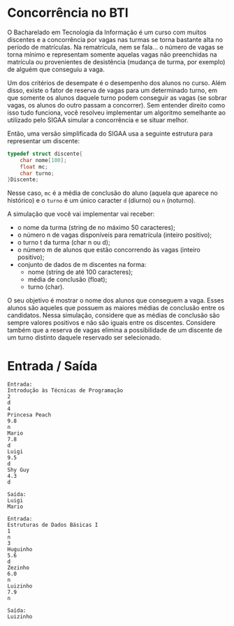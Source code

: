 # Concorrência no BTI

O Bacharelado em Tecnologia da Informação é um curso com muitos discentes e a concorrência por vagas nas turmas se torna bastante alta no período de matrículas. Na rematrícula, nem se fala... o número de vagas se torna mínimo e representam somente aquelas vagas não preenchidas na matrícula ou provenientes de desistência (mudança de turma, por exemplo) de alguém que conseguiu a vaga. 

Um dos critérios de desempate é o desempenho dos alunos no curso. Além disso, existe o fator de reserva de vagas para um determinado turno, em que somente os alunos daquele turno podem conseguir as vagas (se sobrar vagas, os alunos do outro passam a concorrer). Sem entender direito como isso tudo funciona, você resolveu implementar um algoritmo semelhante ao utilizado pelo SIGAA simular a concorrência e se situar melhor.

Então, uma versão simplificada do SIGAA usa a seguinte estrutura para representar um discente:

```c
typedef struct discente{  
    char nome[100];  
    float mc;  
    char turno;
}Discente;
```

Nesse caso, `mc` é a média de conclusão do aluno (aquela que aparece no histórico) e o `turno` é um único caracter `d` (diurno) ou `n` (noturno).

A simulação que você vai implementar vai receber:

- o nome da turma (string de no máximo 50 caracteres);
- o número n de vagas disponíveis para rematrícula (inteiro positivo);
- o turno t da turma (char n ou d);
- o número m de alunos que estão concorrendo às vagas (inteiro positivo);
- conjunto de dados de m discentes na forma:
  - nome (string de até 100 caracteres);
  - média de conclusão (float);
  - turno (char).

O seu objetivo é mostrar o nome dos alunos que conseguem a vaga. Esses alunos são aqueles que possuem as maiores médias de conclusão entre os candidatos. Nessa simulação, considere que as médias de conclusão são sempre valores positivos e não são iguais entre os discentes. Considere também que a reserva de vagas elimina a possibilidade de um discente de um turno distinto daquele reservado ser selecionado. 

# Entrada / Saída

```
Entrada: 
Introdução às Técnicas de Programação
2
d
4
Princesa Peach
9.8
n
Mario
7.8
d
Luigi
9.5
d
Shy Guy
4.3
d

Saída:
Luigi
Mario
```

```
Entrada:
Estruturas de Dados Básicas I
1
n
3
Huguinho
5.6
d
Zezinho
6.0
n
Luizinho
7.9
n

Saída:
Luizinho
```